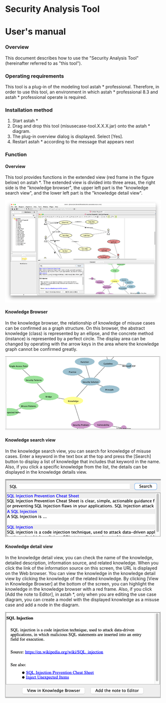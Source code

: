 # Security Analysis Tool
# User's manual

### Overview

This document describes how to use the "Security Analysis Tool" (hereinafter referred to as "this tool").

### Operating requirements

This tool is a plug-in of the modeling tool astah * professional. Therefore, in order to use this tool, an environment in which astah * professional 8.3 and astah * professional operate is required.

### Installation method

1.	Start astah *  
2.	Drag and drop this tool (misusecase-tool.X.X.X.jar) onto the astah * diagram. 
3.	The plug-in overview dialog is displayed. Select [Yes]. 
4.	Restart astah * according to the message that appears next

### Function

#### Overview

This tool provides functions in the extended view (red frame in the figure below) on astah *. The extended view is divided into three areas, the right side is the "knowledge browser", the upper left part is the "knowledge search view", and the lower left part is the "knowledge detail view".

![fig1](fig1.png)



#### Knowledge Browser

In the knowledge browser, the relationship of knowledge of misuse cases can be confirmed as a graph structure. On this browser, the abstract knowledge (class) is represented by an ellipse, and the concrete method (instance) is represented by a perfect circle. 
The display area can be changed by operating with the arrow keys in the area where the knowledge graph cannot be confirmed greatly.

![fig2](fig2.png)



#### Knowledge search view

In the knowledge search view, you can search for knowledge of misuse cases. Enter a keyword in the text box at the top and press the [Search] button to display a list of knowledge that includes that keyword in the name. Also, if you click a specific knowledge from the list, the details can be displayed in the knowledge details view. 

![fig3](fig3.png)



#### Knowledge detail  view

In the knowledge detail view, you can check the name of the knowledge, detailed description, information source, and related knowledge.
When you click the link of the information source on this screen, the URL is displayed on the Web browser.
You can view the knowledge in the knowledge detail view by clicking the knowledge of the related knowledge.
By clicking [View in Knowledge Browser] at the bottom of the screen, you can highlight the knowledge in the knowledge browser with a red frame.
Also, if you click [Add the note to Editor], in astah *, only when you are editing the use case diagram, you can create a model with the displayed knowledge as a misuse case and add a node in the diagram.

![fig4](fig4.png)


